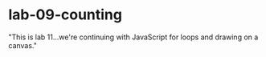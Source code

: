# lab-09-counting
"This is lab 11...we're continuing with JavaScript for loops and drawing on a canvas."
